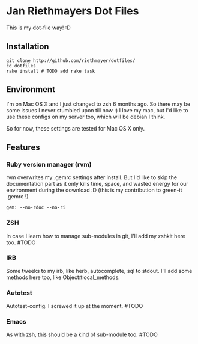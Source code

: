 # Jan Riethmayers Dot Files #

This is my dot-file way! :D

## Installation ##

    git clone http://github.com/riethmayer/dotfiles/
    cd dotfiles
    rake install # TODO add rake task
    
## Environment ##

I'm on Mac OS X and I just changed to zsh 6 months ago. So there may be some issues I never stumbled upon till now :) I love my mac, but I'd like to use these configs on my server too, which will be debian I think.

So for now, these settings are tested for Mac OS X only.

## Features ##

### Ruby version manager (rvm)

rvm overwrites my .gemrc settings after install. But I'd like to skip the documentation part as it only kills time, space, and wasted energy for our environment during the download :D (this is my contribution to green-it .gemrc !)

    gem: --no-rdoc --no-ri

### ZSH

In case I learn how to manage sub-modules in git, I'll add my zshkit here too. #TODO

### IRB

Some tweeks to my irb, like herb, autocomplete, sql to stdout.
I'll add some methods here too, like Object#local_methods.

### Autotest

Autotest-config. I screwed it up at the moment. #TODO

### Emacs

As with zsh, this should be a kind of sub-module too. #TODO